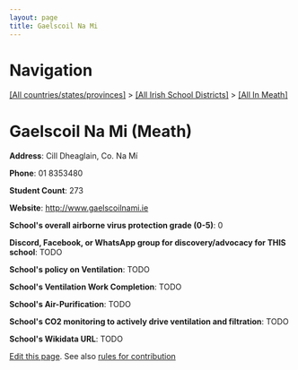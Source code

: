 ```yaml
---
layout: page
title: Gaelscoil Na Mi
---
```

# Navigation

[[All countries/states/provinces]](../../..) > [[All Irish School Districts]](../..) > [[All In Meath]](..)

# Gaelscoil Na Mi (Meath)

**Address**: Cill Dheaglain, Co. Na Mí

**Phone**: 01 8353480

**Student Count**: 273

**Website**: <http://www.gaelscoilnami.ie>

**School's overall airborne virus protection grade (0-5)**: 0

**Discord, Facebook, or WhatsApp group for discovery/advocacy for THIS school**: TODO

**School's policy on Ventilation**: TODO

**School's Ventilation Work Completion**: TODO

**School's Air-Purification**: TODO

**School's CO2 monitoring to actively drive ventilation and filtration**: TODO

**School's Wikidata URL**: TODO


[Edit this page](https://github.com/ventilate-schools/Ireland/edit/main/./Meath/Gaelscoil_Na_Mi.md). See also [rules for contribution](../../../contribution-rules/)
